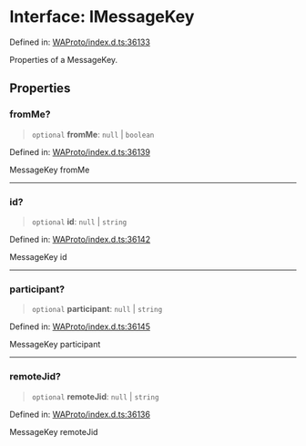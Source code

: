 # Interface: IMessageKey

Defined in: [WAProto/index.d.ts:36133](https://github.com/Fokusdotid/bail/blob/546bbbb35e652e95f45982a71bee62b2c682e4eb/WAProto/index.d.ts#L36133)

Properties of a MessageKey.

## Properties

### fromMe?

> `optional` **fromMe**: `null` \| `boolean`

Defined in: [WAProto/index.d.ts:36139](https://github.com/Fokusdotid/bail/blob/546bbbb35e652e95f45982a71bee62b2c682e4eb/WAProto/index.d.ts#L36139)

MessageKey fromMe

***

### id?

> `optional` **id**: `null` \| `string`

Defined in: [WAProto/index.d.ts:36142](https://github.com/Fokusdotid/bail/blob/546bbbb35e652e95f45982a71bee62b2c682e4eb/WAProto/index.d.ts#L36142)

MessageKey id

***

### participant?

> `optional` **participant**: `null` \| `string`

Defined in: [WAProto/index.d.ts:36145](https://github.com/Fokusdotid/bail/blob/546bbbb35e652e95f45982a71bee62b2c682e4eb/WAProto/index.d.ts#L36145)

MessageKey participant

***

### remoteJid?

> `optional` **remoteJid**: `null` \| `string`

Defined in: [WAProto/index.d.ts:36136](https://github.com/Fokusdotid/bail/blob/546bbbb35e652e95f45982a71bee62b2c682e4eb/WAProto/index.d.ts#L36136)

MessageKey remoteJid
